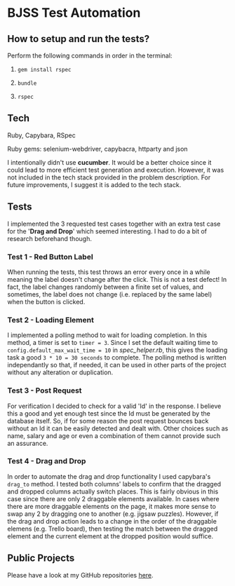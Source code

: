 # BJSS Test Automation

## How to setup and run the tests?

Perform the following commands in order in the terminal:

1. `gem install rspec`

2. `bundle`

3. `rspec`

## Tech
Ruby, Capybara, RSpec

Ruby gems: selenium-webdriver, capybacra, httparty and json

I intentionally didn't use **cucumber**. It would be a better choice since it could lead to more efficient test generation and execution. However, it was not included in the tech stack provided in the problem description. For future improvements, I suggest it is added to the tech stack.


## Tests
I implemented the 3 requested test cases together with an extra test case for the '**Drag and Drop**' which seemed interesting. I had to do a bit of research beforehand though.

### Test 1 - Red Button Label
When running the tests, this test throws an error every once in a while meaning the label doesn't change after the click. This is not a test defect! In fact, the label changes randomly between a finite set of values, and sometimes, the label does not change (i.e. replaced by the same label) when the button is clicked.

### Test 2 - Loading Element
I implemented a polling method to wait for loading completion. In this method, a timer is set to `timer = 3`. Since I set the default waiting time to `config.default_max_wait_time = 10` in *spec_helper.rb*, this gives the loading task a good `3 * 10 = 30 seconds` to complete. The polling method is written independantly so that, if needed, it can be used in other parts of the project without any alteration or duplication.

### Test 3 - Post Request
For verification I decided to check for a valid 'Id' in the response. I believe this a good and yet enough test since the Id must be generated by the database itself. So, if for some reason the post request bounces back without an Id it can be easily detected and dealt with. Other choices such as name, salary and age or even a combination of them cannot provide such an assurance.

### Test 4 - Drag and Drop
In order to automate the drag and drop functionality I used capybara's `drag_to` method. I tested both columns' labels to confirm that the dragged and dropped columns actually switch places. This is fairly obvious in this case since there are only 2 draggable elements available. In cases where there are more draggable elements on the page, it makes more sense to swap any 2 by dragging one to another (e.g. jigsaw puzzles). However, if the drag and drop action leads to a change in the order of the draggable elemens (e.g. Trello board), then testing the match between the dragged element and the current element at the dropped position would suffice.

## Public Projects

Please have a look at my GitHub repositories
[here](https://github.com/alijy?tab=repositories).
